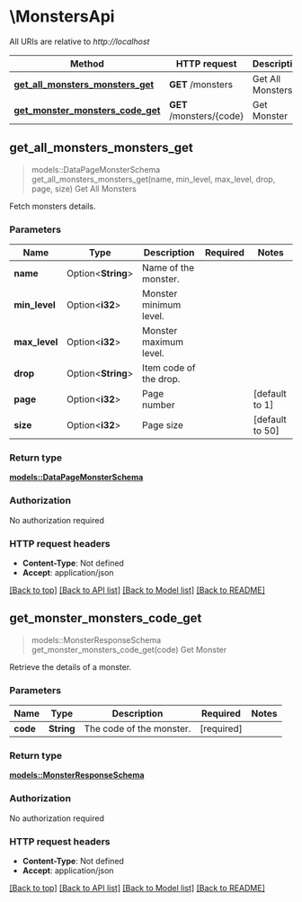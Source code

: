 # \MonstersApi

All URIs are relative to *http://localhost*

Method | HTTP request | Description
------------- | ------------- | -------------
[**get_all_monsters_monsters_get**](MonstersApi.md#get_all_monsters_monsters_get) | **GET** /monsters | Get All Monsters
[**get_monster_monsters_code_get**](MonstersApi.md#get_monster_monsters_code_get) | **GET** /monsters/{code} | Get Monster



## get_all_monsters_monsters_get

> models::DataPageMonsterSchema get_all_monsters_monsters_get(name, min_level, max_level, drop, page, size)
Get All Monsters

Fetch monsters details.

### Parameters


Name | Type | Description  | Required | Notes
------------- | ------------- | ------------- | ------------- | -------------
**name** | Option<**String**> | Name of the monster. |  |
**min_level** | Option<**i32**> | Monster minimum level. |  |
**max_level** | Option<**i32**> | Monster maximum level. |  |
**drop** | Option<**String**> | Item code of the drop. |  |
**page** | Option<**i32**> | Page number |  |[default to 1]
**size** | Option<**i32**> | Page size |  |[default to 50]

### Return type

[**models::DataPageMonsterSchema**](DataPage_MonsterSchema_.md)

### Authorization

No authorization required

### HTTP request headers

- **Content-Type**: Not defined
- **Accept**: application/json

[[Back to top]](#) [[Back to API list]](../README.md#documentation-for-api-endpoints) [[Back to Model list]](../README.md#documentation-for-models) [[Back to README]](../README.md)


## get_monster_monsters_code_get

> models::MonsterResponseSchema get_monster_monsters_code_get(code)
Get Monster

Retrieve the details of a monster.

### Parameters


Name | Type | Description  | Required | Notes
------------- | ------------- | ------------- | ------------- | -------------
**code** | **String** | The code of the monster. | [required] |

### Return type

[**models::MonsterResponseSchema**](MonsterResponseSchema.md)

### Authorization

No authorization required

### HTTP request headers

- **Content-Type**: Not defined
- **Accept**: application/json

[[Back to top]](#) [[Back to API list]](../README.md#documentation-for-api-endpoints) [[Back to Model list]](../README.md#documentation-for-models) [[Back to README]](../README.md)

